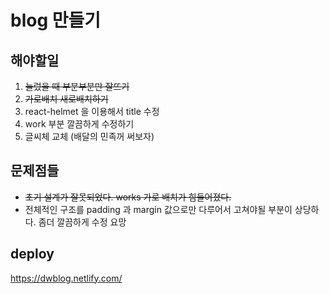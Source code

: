 # blog 만들기

## 해야할일

1.  ~~눌렀을 때 부분부분만 잘뜨기~~
2.  ~~가로배치 새로배치하기~~
3.  react-helmet 을 이용해서 title 수정
4.  work 부분 깔끔하게 수정하기
5.  글씨체 교체 (배달의 민족꺼 써보자)

## 문제점들

- ~~초기 설계가 잘못되었다. works 가로 배치가 힘들어졌다.~~
- 전체적인 구조를 padding 과 margin 값으로만 다루어서 고쳐야될 부분이 상당하다. 좀더 깔끔하게 수정 요망

## deploy

https://dwblog.netlify.com/
